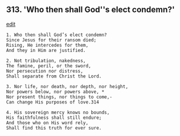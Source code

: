 
## 313.  'Who then shall God''s elect condemn?'
[edit](https://docs.google.com/document/d/11gfwi201Z8IF_3Va9I55BsN9BYrkncwl/edit?mode=html)



    1. Who then shall God’s elect condemn?
    Since Jesus for their ransom died; 
    Rising, He intercedes for them,
    And they in Him are justified.

    2. Not tribulation, nakedness,
    The famine, peril, or the sword,
    Nor persecution nor distress,
    Shall separate from Christ the Lord.

    3. Nor life, nor death, nor depth, nor height,
    Nor powers below, nor powers above, * 
    Nor present things, nor things to come,- 
    Can change His purposes of love.314

    4. His sovereign mercy knows no bounds,
    His faithfulness shall still endure;
    And those who on His word rely,
    Shall find this truth for ever sure.

